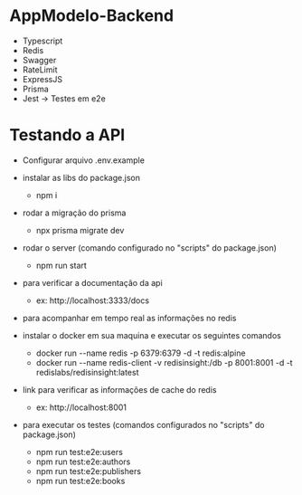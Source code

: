 # AppModelo-Backend
- Typescript
- Redis
- Swagger
- RateLimit
- ExpressJS
- Prisma
- Jest -> Testes em e2e

# Testando a API

- Configurar arquivo .env.example

- instalar as libs do package.json
  - npm i

- rodar a migração do prisma
  - npx prisma migrate dev

- rodar o server (comando configurado no "scripts" do package.json)
  - npm run start

- para verificar a documentação da api 
  - ex: http://localhost:3333/docs

- para acompanhar em tempo real as informações no redis
- instalar o docker em sua maquina e executar os seguintes comandos
  - docker run --name redis -p 6379:6379 -d -t redis:alpine
  - docker run --name redis-client -v redisinsight:/db -p 8001:8001 -d -t redislabs/redisinsight:latest

- link para verificar as informações de cache do redis
  - ex: http://localhost:8001

- para executar os testes (comandos configurados no "scripts" do package.json)
  - npm run test:e2e:users  
  - npm run test:e2e:authors
  - npm run test:e2e:publishers
  - npm run test:e2e:books

